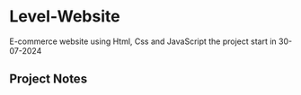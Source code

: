 # Level-Website
E-commerce website using Html, Css and JavaScript
the project start in 30-07-2024





## Project Notes

